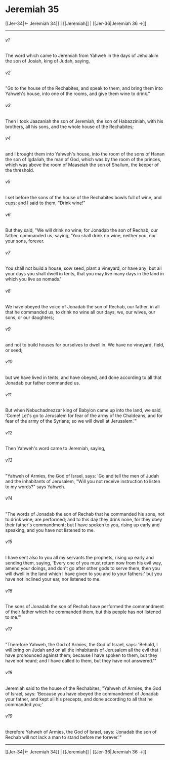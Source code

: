 # Jeremiah 35

[[Jer-34|← Jeremiah 34]] | [[Jeremiah]] | [[Jer-36|Jeremiah 36 →]]
***



###### v1 
The word which came to Jeremiah from Yahweh in the days of Jehoiakim the son of Josiah, king of Judah, saying, 

###### v2 
"Go to the house of the Rechabites, and speak to them, and bring them into Yahweh's house, into one of the rooms, and give them wine to drink." 

###### v3 
Then I took Jaazaniah the son of Jeremiah, the son of Habazziniah, with his brothers, all his sons, and the whole house of the Rechabites; 

###### v4 
and I brought them into Yahweh's house, into the room of the sons of Hanan the son of Igdaliah, the man of God, which was by the room of the princes, which was above the room of Maaseiah the son of Shallum, the keeper of the threshold. 

###### v5 
I set before the sons of the house of the Rechabites bowls full of wine, and cups; and I said to them, "Drink wine!" 

###### v6 
But they said, "We will drink no wine; for Jonadab the son of Rechab, our father, commanded us, saying, 'You shall drink no wine, neither you, nor your sons, forever. 

###### v7 
You shall not build a house, sow seed, plant a vineyard, or have any; but all your days you shall dwell in tents, that you may live many days in the land in which you live as nomads.' 

###### v8 
We have obeyed the voice of Jonadab the son of Rechab, our father, in all that he commanded us, to drink no wine all our days, we, our wives, our sons, or our daughters; 

###### v9 
and not to build houses for ourselves to dwell in. We have no vineyard, field, or seed; 

###### v10 
but we have lived in tents, and have obeyed, and done according to all that Jonadab our father commanded us. 

###### v11 
But when Nebuchadnezzar king of Babylon came up into the land, we said, 'Come! Let's go to Jerusalem for fear of the army of the Chaldeans, and for fear of the army of the Syrians; so we will dwell at Jerusalem.'" 

###### v12 
Then Yahweh's word came to Jeremiah, saying, 

###### v13 
"Yahweh of Armies, the God of Israel, says: 'Go and tell the men of Judah and the inhabitants of Jerusalem, "Will you not receive instruction to listen to my words?" says Yahweh. 

###### v14 
"The words of Jonadab the son of Rechab that he commanded his sons, not to drink wine, are performed; and to this day they drink none, for they obey their father's commandment; but I have spoken to you, rising up early and speaking, and you have not listened to me. 

###### v15 
I have sent also to you all my servants the prophets, rising up early and sending them, saying, 'Every one of you must return now from his evil way, amend your doings, and don't go after other gods to serve them, then you will dwell in the land which I have given to you and to your fathers:' but you have not inclined your ear, nor listened to me. 

###### v16 
The sons of Jonadab the son of Rechab have performed the commandment of their father which he commanded them, but this people has not listened to me."' 

###### v17 
"Therefore Yahweh, the God of Armies, the God of Israel, says: 'Behold, I will bring on Judah and on all the inhabitants of Jerusalem all the evil that I have pronounced against them; because I have spoken to them, but they have not heard; and I have called to them, but they have not answered.'" 

###### v18 
Jeremiah said to the house of the Rechabites, "Yahweh of Armies, the God of Israel, says: 'Because you have obeyed the commandment of Jonadab your father, and kept all his precepts, and done according to all that he commanded you;' 

###### v19 
therefore Yahweh of Armies, the God of Israel, says: 'Jonadab the son of Rechab will not lack a man to stand before me forever.'"

***
[[Jer-34|← Jeremiah 34]] | [[Jeremiah]] | [[Jer-36|Jeremiah 36 →]]
